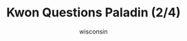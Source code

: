 ---
media: "images/rounds/round_4_1/kwon_questions_paladin_2.png"
media_type: image
type: art
title: Kwon Questions Paladin (2/4)
author: [wisconsin]
desc: Kwon Myong-hwa accuses Paladin Trieu of being a traitor.
---